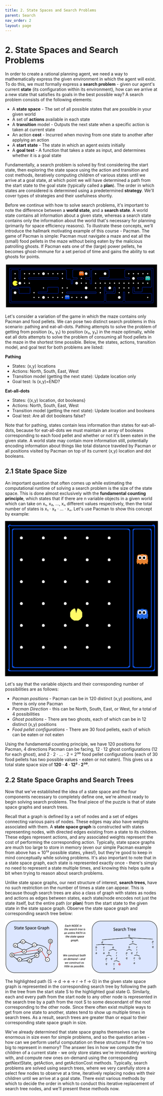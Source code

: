 ```yaml
---
title: 2. State Spaces and Search Problems
parent: Search
nav_order: 2
layout: page
---
```


# 2. State Spaces and Search Problems

In order to create a rational planning agent, we need a way to mathematically express the given environment in which the agent will exist. To do this, we must formally express a **search problem** - given our agent's current **state** (its configuration within its environment), how can we arrive at a new state that satisfies its goals in the best possible way? A search problem consists of the following elements:

- A **state space** - The set of all possible states that are possible in your given world
- A set of **actions** available in each state
- A **transition** model - Outputs the next state when a specific action is taken at current state
- An action **cost** - Incurred when moving from one state to another after applying an action
- A **start state** - The state in which an agent exists initially
- A **goal test** - A function that takes a state as input, and determines whether it is a goal state

Fundamentally, a search problem is solved by first considering the start state, then exploring the state space using the action and transition and cost methods, iteratively computing children of various states until we arrive at a goal state, at which point we will have determined a path from the start state to the goal state (typically called a **plan**). The order in which states are considered is determined using a predetermined **strategy**. We'll cover types of strategies and their usefulness shortly.

Before we continue with how to solve search problems, it's important to note the difference between a **world state**, and a **search state**. A world state contains all information about a given state, whereas a search state contains only the information about the world that's necessary for planning (primarily for space efficiency reasons). To illustrate these concepts, we'll introduce the hallmark motivating example of this course - Pacman. The game of Pacman is simple: Pacman must navigate a maze and eat all the (small) food pellets in the maze without being eaten by the malicious patrolling ghosts. If Pacman eats one of the (large) power pellets, he becomes ghost-immune for a set period of time and gains the ability to eat ghosts for points. 

![Pacman example image](../assets/images/pacman_example.png)

Let's consider a variation of the game in which the maze contains only Pacman and food pellets. We can pose two distinct search problems in this scenario: pathing and eat-all-dots. Pathing attempts to solve the problem of getting from position (x₁, y₁) to position (x₂, y₂) in the maze optimally, while eat all dots attempts to solve the problem of consuming all food pellets in the maze in the shortest time possible. Below, the states, actions, transition model, and goal test for both problems are listed:

**Pathing**
- States: (x,y) locations
- Actions: North, South, East, West
- Transition model (getting the next state): Update location only
- Goal test: Is (x,y)=END?

**Eat-all-dots**
- States: {(x,y) location, dot booleans}
- Actions: North, South, East, West
- Transition model (getting the next state): Update location and booleans
- Goal test: Are all dot booleans false?

Note that for pathing, states contain less information than states for eat-all-dots, because for eat-all-dots we must maintain an array of booleans corresponding to each food pellet and whether or not it's been eaten in the given state. A world state may contain more information still, potentially encoding information about things like total distance traveled by Pacman or all positions visited by Pacman on top of its current (x,y) location and dot booleans.

## 2.1 State Space Size

An important question that often comes up while estimating the computational runtime of solving a search problem is the size of the state space. This is done almost exclusively with the **fundamental counting principle**, which states that if there are n variable objects in a given world which can take on x₁, x₂, ..., xₙ different values respectively, then the total number of states is x₁ · x₂ · ... · xₙ. Let's use Pacman to show this concept by example:

![State space size image](../assets/images/state_space_size.png)

Let's say that the variable objects and their corresponding number of possibilities are as follows:
- *Pacman positions* - Pacman can be in 120 distinct (x,y) positions, and there is only one Pacman
- *Pacman Direction* - this can be North, South, East, or West, for a total of 4 possibilities
- *Ghost positions* - There are two ghosts, each of which can be in 12 distinct (x,y) positions
- *Food pellet configurations* - There are 30 food pellets, each of which can be eaten or not eaten

Using the fundamental counting principle, we have 120 positions for Pacman, 4 directions Pacman can be facing, 12 · 12 ghost configurations (12 for each ghost), and 2 · 2 · ... · 2 = 2³⁰ food pellet configurations (each of 30 food pellets has two possible values - eaten or not eaten). This gives us a total state space size of **120 · 4 · 12² · 2³⁰**.

## 2.2 State Space Graphs and Search Trees

Now that we've established the idea of a state space and the four components necessary to completely define one, we're almost ready to begin solving search problems. The final piece of the puzzle is that of state space graphs and search trees.

Recall that a graph is defined by a set of nodes and a set of edges connecting various pairs of nodes. These edges may also have weights associated with them. A **state space graph** is constructed with states representing nodes, with directed edges existing from a state to its children. These edges represent actions, and any associated weights represent the cost of performing the corresponding action. Typically, state space graphs are much too large to store in memory (even our simple Pacman example from above has ≈ 10¹³ possible states, yikes!), but they're good to keep in mind conceptually while solving problems. It's also important to note that in a state space graph, each state is represented exactly once - there's simply no need to represent a state multiple times, and knowing this helps quite a bit when trying to reason about search problems.

Unlike state space graphs, our next structure of interest, **search trees**, have no such restriction on the number of times a state can appear. This is because though search trees are also a class of graph with states as nodes and actions as edges between states, each state/node encodes not just the state itself, but the entire path (or **plan**) from the start state to the given state in the state space graph. Observe the state space graph and corresponding search tree below:

![Graph and tree image](../assets/images/graph_and_tree.png)

The highlighted path (S → d → e → r → f → G) in the given state space graph is represented in the corresponding search tree by following the path in the tree from the start state S to the highlighted goal state G. Similarly, each and every path from the start node to any other node is represented in the search tree by a path from the root S to some descendant of the root corresponding to the other node. Since there often exist multiple ways to get from one state to another, states tend to show up multiple times in search trees. As a result, search trees are greater than or equal to their corresponding state space graph in size. 

We've already determined that state space graphs themselves can be enormous in size even for simple problems, and so the question arises - how can we perform useful computation on these structures if they're too big to represent in memory? The answer lies in how we compute the children of a current state - we only store states we're immediately working with, and compute new ones on-demand using the corresponding getNextState, getAction, and getActionCost methods. Typically, search problems are solved using search trees, where we very carefully store a select few nodes to observe at a time, iteratively replacing nodes with their children until we arrive at a goal state. There exist various methods by which to decide the order in which to conduct this iterative replacement of search tree nodes, and we'll present these methods now.
